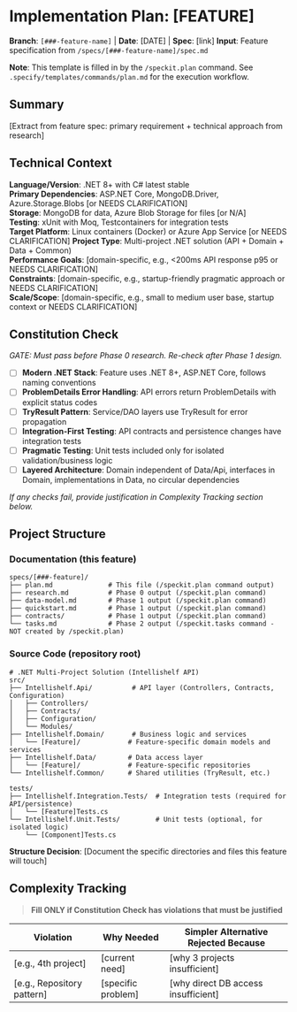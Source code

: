 # Implementation Plan: [FEATURE]

**Branch**: `[###-feature-name]` | **Date**: [DATE] | **Spec**: [link]
**Input**: Feature specification from `/specs/[###-feature-name]/spec.md`

**Note**: This template is filled in by the `/speckit.plan` command. See `.specify/templates/commands/plan.md` for the execution workflow.

## Summary

[Extract from feature spec: primary requirement + technical approach from research]

## Technical Context

<!--
  ACTION REQUIRED: Replace the content in this section with the technical details
  for the project. The structure here is presented in advisory capacity to guide
  the iteration process.
-->

**Language/Version**: .NET 8+ with C# latest stable  
**Primary Dependencies**: ASP.NET Core, MongoDB.Driver, Azure.Storage.Blobs [or NEEDS CLARIFICATION]  
**Storage**: MongoDB for data, Azure Blob Storage for files [or N/A]  
**Testing**: xUnit with Moq, Testcontainers for integration tests  
**Target Platform**: Linux containers (Docker) or Azure App Service [or NEEDS CLARIFICATION]
**Project Type**: Multi-project .NET solution (API + Domain + Data + Common)  
**Performance Goals**: [domain-specific, e.g., <200ms API response p95 or NEEDS CLARIFICATION]  
**Constraints**: [domain-specific, e.g., startup-friendly pragmatic approach or NEEDS CLARIFICATION]  
**Scale/Scope**: [domain-specific, e.g., small to medium user base, startup context or NEEDS CLARIFICATION]

## Constitution Check

*GATE: Must pass before Phase 0 research. Re-check after Phase 1 design.*

- [ ] **Modern .NET Stack**: Feature uses .NET 8+, ASP.NET Core, follows naming conventions
- [ ] **ProblemDetails Error Handling**: API errors return ProblemDetails with explicit status codes
- [ ] **TryResult Pattern**: Service/DAO layers use TryResult<T> for error propagation
- [ ] **Integration-First Testing**: API contracts and persistence changes have integration tests
- [ ] **Pragmatic Testing**: Unit tests included only for isolated validation/business logic
- [ ] **Layered Architecture**: Domain independent of Data/Api, interfaces in Domain, implementations in Data, no circular dependencies

*If any checks fail, provide justification in Complexity Tracking section below.*

## Project Structure

### Documentation (this feature)

```text
specs/[###-feature]/
├── plan.md              # This file (/speckit.plan command output)
├── research.md          # Phase 0 output (/speckit.plan command)
├── data-model.md        # Phase 1 output (/speckit.plan command)
├── quickstart.md        # Phase 1 output (/speckit.plan command)
├── contracts/           # Phase 1 output (/speckit.plan command)
└── tasks.md             # Phase 2 output (/speckit.tasks command - NOT created by /speckit.plan)
```

### Source Code (repository root)
<!--
  ACTION REQUIRED: Replace the placeholder tree below with the concrete layout
  for this feature. Delete unused options and expand the chosen structure with
  real paths specific to this feature.
-->

```text
# .NET Multi-Project Solution (Intellishelf API)
src/
├── Intellishelf.Api/          # API layer (Controllers, Contracts, Configuration)
│   ├── Controllers/
│   ├── Contracts/
│   ├── Configuration/
│   └── Modules/
├── Intellishelf.Domain/       # Business logic and services
│   └── [Feature]/            # Feature-specific domain models and services
├── Intellishelf.Data/        # Data access layer
│   └── [Feature]/            # Feature-specific repositories
└── Intellishelf.Common/      # Shared utilities (TryResult, etc.)

tests/
├── Intellishelf.Integration.Tests/  # Integration tests (required for API/persistence)
│   └── [Feature]Tests.cs
└── Intellishelf.Unit.Tests/         # Unit tests (optional, for isolated logic)
    └── [Component]Tests.cs
```

**Structure Decision**: [Document the specific directories and files this feature will touch]

## Complexity Tracking

> **Fill ONLY if Constitution Check has violations that must be justified**

| Violation | Why Needed | Simpler Alternative Rejected Because |
|-----------|------------|-------------------------------------|
| [e.g., 4th project] | [current need] | [why 3 projects insufficient] |
| [e.g., Repository pattern] | [specific problem] | [why direct DB access insufficient] |
